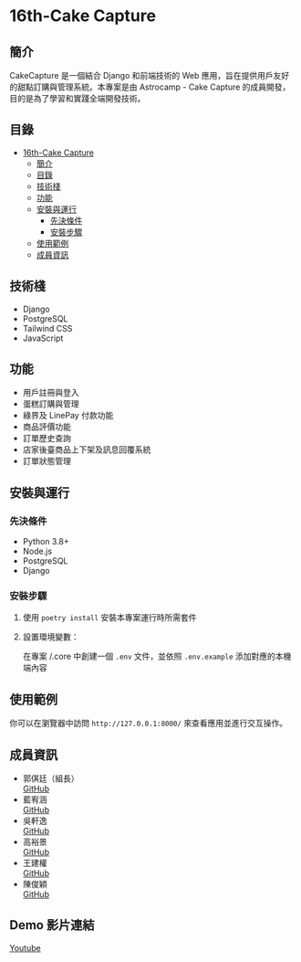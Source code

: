 # 16th-Cake Capture

## 簡介

CakeCapture 是一個結合 Django 和前端技術的 Web 應用，旨在提供用戶友好的甜點訂購與管理系統。本專案是由 Astrocamp - Cake Capture 的成員開發，目的是為了學習和實踐全端開發技術。

## 目錄

- [16th-Cake Capture](#16th-cake-capture)
  - [簡介](#簡介)
  - [目錄](#目錄)
  - [技術棧](#技術棧)
  - [功能](#功能)
  - [安裝與運行](#安裝與運行)
    - [先決條件](#先決條件)
    - [安裝步驟](#安裝步驟)
  - [使用範例](#使用範例)
  - [成員資訊](#成員資訊)

## 技術棧

- Django
- PostgreSQL
- Tailwind CSS
- JavaScript

## 功能

- 用戶註冊與登入
- 蛋糕訂購與管理
- 綠界及 LinePay 付款功能
- 商品評價功能
- 訂單歷史查詢
- 店家後臺商品上下架及訊息回覆系統
- 訂單狀態管理

## 安裝與運行

### 先決條件

- Python 3.8+
- Node.js
- PostgreSQL
- Django

### 安裝步驟

1. 使用 `poetry install` 安裝本專案運行時所需套件
2. 設置環境變數：

   在專案 /.core 中創建一個 `.env` 文件，並依照 `.env.example` 添加對應的本機端內容

## 使用範例

你可以在瀏覽器中訪問 `http://127.0.0.1:8000/` 來查看應用並進行交互操作。

## 成員資訊

- 郭倛廷（組長）  
  [GitHub](https://github.com/x10akd)
- 藍宥涵  
  [GitHub](https://github.com/bb84729)
- 吳軒逸  
  [GitHub](https://github.com/hiw40143113)
- 高裕景  
  [GitHub](https://github.com/eugeniekaow)
- 王建權  
  [GitHub](https://github.com/chienchuanw)
- 陳俊穎  
  [GitHub](https://github.com/NoraSeirei)

## Demo 影片連結

[Youtube](https://www.youtube.com/watch?v=7nZVUEPhZIk)
